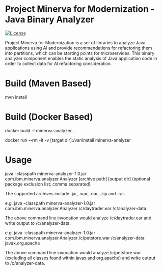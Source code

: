 # Project Minerva for Modernization - Java Binary Analyzer

[![License](https://img.shields.io/badge/License-Apache_2.0-blue.svg)](https://opensource.org/licenses/Apache-2.0)

Project Minerva for Modernization is a set of libraries to analyze Java applications using AI and provide recommendations for refactoring them into partitions, which can be starting points for microservices. This binary analyzer component enables the static analysis of Java application code in order to collect data for AI refactoring consideration.

# Build (Maven Based)
mvn install

# Build (Docker Based)
docker build -t minerva-analyzer .

docker run --rm -it -v [target dir]:/var/install minerva-analyzer

# Usage

java -classpath minerva-analyzer-1.0.jar com.ibm.minerva.analyzer.Analyzer [archive path] [output dir] {optional package exclusion list; comma separated}

The supported archives include .jar, .war, .ear, .zip and .rar.

e.g. java -classpath minerva-analyzer-1.0.jar com.ibm.minerva.analyzer.Analyzer /c/daytrader.ear /c/analyzer-data

The above command line invocation would analyze /c/daytrader.ear and write output to /c/analyzer-data.

e.g. java -classpath minerva-analyzer-1.0.jar com.ibm.minerva.analyzer.Analyzer /c/petstore.war /c/analyzer-data javax,org.apache

The above command line invocation would analyze /c/petstore.war (excluding all classes found within javax and org.apache) and write output to /c/analyzer-data.
